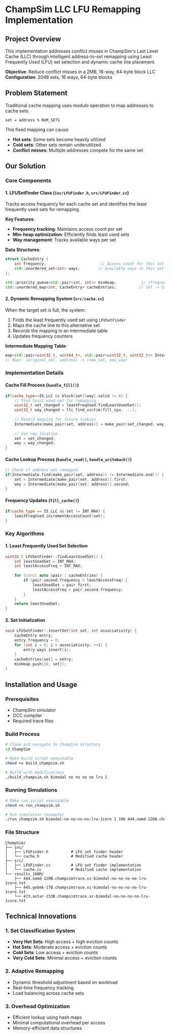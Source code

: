 # ChampSim LLC LFU Remapping Implementation

## Project Overview

This implementation addresses conflict misses in ChampSim's Last Level Cache (LLC) through intelligent address-to-set remapping using Least Frequently Used (LFU) set selection and dynamic cache line placement.

**Objective**: Reduce conflict misses in a 2MB, 16-way, 64-byte block LLC  
**Configuration**: 2048 sets, 16 ways, 64-byte blocks

## Problem Statement

Traditional cache mapping uses modulo operation to map addresses to cache sets:
```
set = address % NUM_SETS
```

This fixed mapping can cause:
- **Hot sets**: Some sets become heavily utilized
- **Cold sets**: Other sets remain underutilized
- **Conflict misses**: Multiple addresses compete for the same set

## Our Solution

### Core Components

#### 1. LFUSetFinder Class (`inc/LFUFinder.h`, `src/LFUFinder.cc`)

Tracks access frequency for each cache set and identifies the least frequently used sets for remapping.

**Key Features**:
- **Frequency tracking**: Maintains access count per set
- **Min-heap optimization**: Efficiently finds least used sets
- **Way management**: Tracks available ways per set

**Data Structures**:
```cpp
struct CacheEntry {
    int frequency;                        // Access count for this set
    std::unordered_set<int> ways;        // Available ways in this set
};

std::priority_queue<std::pair<int, int>> minHeap;           // (frequency, set)
std::unordered_map<int, CacheEntry> cacheEntries;          // Set -> CacheEntry
```

#### 2. Dynamic Remapping System (`src/cache.cc`)

When the target set is full, the system:
1. Finds the least frequently used set using `LFUSetFinder`
2. Maps the cache line to this alternative set
3. Records the mapping in an intermediate table
4. Updates frequency counters

**Intermediate Mapping Table**:
```cpp
map<std::pair<uint32_t, uint64_t>, std::pair<uint32_t, uint32_t>> Intermediate;
// Maps: (original_set, address) -> (new_set, new_way)
```

### Implementation Details

#### Cache Fill Process (`handle_fill()`)

```cpp
if(cache_type==IS_LLC && block[set][way].valid != 0) {
    // Find least used set for remapping
    uint32_t set_changed = leastFreqUsed.findLeastUsedSet();
    uint32_t way_changed = llc_find_victim(fill_cpu, ...);
    
    // Record mapping for future lookups
    Intermediate[make_pair(set, address)] = make_pair(set_changed, way_changed);
    
    // Use new location
    set = set_changed;
    way = way_changed;
}
```

#### Cache Lookup Process (`handle_read()`, `handle_writeback()`)

```cpp
// Check if address was remapped
if(Intermediate.find(make_pair(set, address)) != Intermediate.end()) {
    set = Intermediate[make_pair(set, address)].first;
    way = Intermediate[make_pair(set, address)].second;
}
```

#### Frequency Updates (`fill_cache()`)

```cpp
if(cache_type == IS_LLC && set != INT_MAX) {
    leastFreqUsed.incrementAccessCount(set);
}
```

### Key Algorithms

#### 1. Least Frequently Used Set Selection

```cpp
uint32_t LFUSetFinder::findLeastUsedSet() {
    int leastUsedSet = INT_MAX;
    int leastAccessFreq = INT_MAX;
    
    for (const auto &pair : cacheEntries) {
        if (pair.second.frequency < leastAccessFreq) {
            leastUsedSet = pair.first;
            leastAccessFreq = pair.second.frequency;
        }
    }
    return leastUsedSet;
}
```

#### 2. Set Initialization

```cpp
void LFUSetFinder::insertSet(int set, int associativity) {
    CacheEntry entry;
    entry.frequency = 0;
    for (int i = 0; i < associativity; ++i) {
        entry.ways.insert(i);
    }
    cacheEntries[set] = entry;
    minHeap.push({0, set});
}
```

## Installation and Usage

### Prerequisites
- ChampSim simulator
- GCC compiler
- Required trace files

### Build Process

```bash
# Clone and navigate to ChampSim directory
cd ChampSim

# Make build script executable
chmod +x build_champsim.sh

# Build with modifications
./build_champsim.sh bimodal no no no no lru 1
```

### Running Simulations

```bash
# Make run script executable
chmod +x run_champsim.sh

# Run simulation (example)
./run_champsim.sh bimodal-no-no-no-no-lru-1core 1 100 444.namd-120B.champsimtrace.xz
```

### File Structure
```
ChampSim/
├── inc/
│   ├── LFUFinder.h          # LFU set finder header
│   └── cache.h              # Modified cache header
├── src/
│   ├── LFUFinder.cc         # LFU set finder implementation
│   └── cache.cc             # Modified cache implementation
└── results_100M/
    ├── 444.namd-120B.champsimtrace.xz-bimodal-no-no-no-no-lru-1core.txt
    ├── 445.gobmk-17B.champsimtrace.xz-bimodal-no-no-no-no-lru-1core.txt
    └── 473.astar-153B.champsimtrace.xz-bimodal-no-no-no-no-lru-1core.txt
```

## Technical Innovations

### 1. Set Classification System
- **Very Hot Sets**: High access + high eviction counts
- **Hot Sets**: Moderate access + eviction counts  
- **Cold Sets**: Low access + eviction counts
- **Very Cold Sets**: Minimal access + eviction counts

### 2. Adaptive Remapping
- Dynamic threshold adjustment based on workload
- Real-time frequency tracking
- Load balancing across cache sets

### 3. Overhead Optimization
- Efficient lookup using hash maps
- Minimal computational overhead per access
- Memory-efficient data structures

